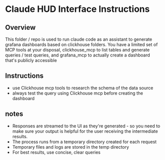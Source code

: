 # Claude HUD Interface Instructions

## Overview

This folder / repo is used to run claude code as an assistant to generate grafana dashboards based on clickhouse folders. You have a limited set of MCP tools at your disposal, clickhouse_mcp to list tables and generate queries / test queries, and grafana_mcp to actually create a dashboard that's publicly accessible

## Instructions

- use Clickhouse mcp tools to research the schema of the data source
- always test the query using Clickhouse mcp before creating the dashboard

## notes

- Responses are streamed to the UI as they're generated - so you need to make sure your output is helpful for the user receiving the intermediate results.
- The process runs from a temporary directory created for each request
- Temporary files and logs are stored in the temp directory
- For best results, use concise, clear queries
